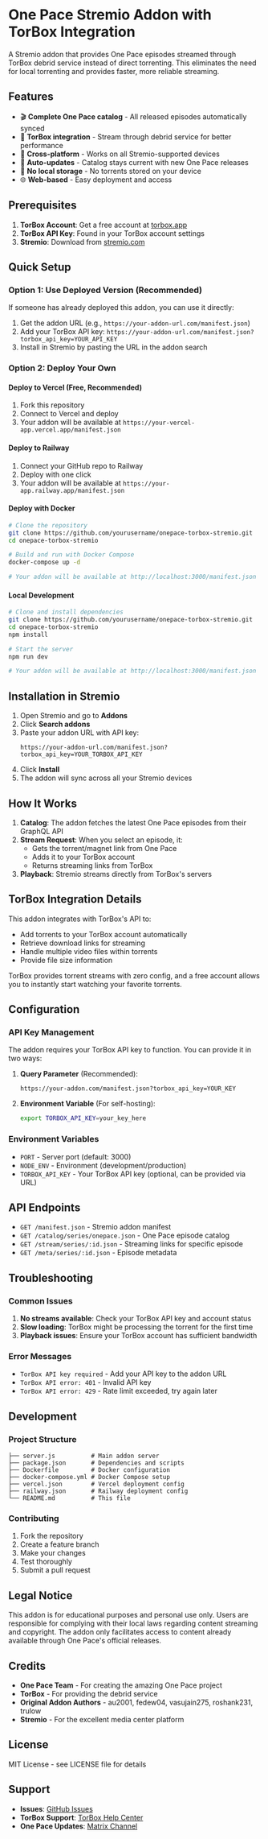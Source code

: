 # One Pace Stremio Addon with TorBox Integration

A Stremio addon that provides One Pace episodes streamed through TorBox debrid service instead of direct torrenting. This eliminates the need for local torrenting and provides faster, more reliable streaming.

## Features

- 🎬 **Complete One Pace catalog** - All released episodes automatically synced
- 🚀 **TorBox integration** - Stream through debrid service for better performance
- 📱 **Cross-platform** - Works on all Stremio-supported devices
- 🔄 **Auto-updates** - Catalog stays current with new One Pace releases
- 💾 **No local storage** - No torrents stored on your device
- 🌐 **Web-based** - Easy deployment and access

## Prerequisites

1. **TorBox Account**: Get a free account at [torbox.app](https://torbox.app)
2. **TorBox API Key**: Found in your TorBox account settings
3. **Stremio**: Download from [stremio.com](https://stremio.com)

## Quick Setup

### Option 1: Use Deployed Version (Recommended)

If someone has already deployed this addon, you can use it directly:

1. Get the addon URL (e.g., `https://your-addon-url.com/manifest.json`)
2. Add your TorBox API key: `https://your-addon-url.com/manifest.json?torbox_api_key=YOUR_API_KEY`
3. Install in Stremio by pasting the URL in the addon search

### Option 2: Deploy Your Own

#### Deploy to Vercel (Free, Recommended)

1. Fork this repository
2. Connect to Vercel and deploy
3. Your addon will be available at `https://your-vercel-app.vercel.app/manifest.json`

#### Deploy to Railway

1. Connect your GitHub repo to Railway
2. Deploy with one click
3. Your addon will be available at `https://your-app.railway.app/manifest.json`

#### Deploy with Docker

```bash
# Clone the repository
git clone https://github.com/yourusername/onepace-torbox-stremio.git
cd onepace-torbox-stremio

# Build and run with Docker Compose
docker-compose up -d

# Your addon will be available at http://localhost:3000/manifest.json
```

#### Local Development

```bash
# Clone and install dependencies
git clone https://github.com/yourusername/onepace-torbox-stremio.git
cd onepace-torbox-stremio
npm install

# Start the server
npm run dev

# Your addon will be available at http://localhost:3000/manifest.json
```

## Installation in Stremio

1. Open Stremio and go to **Addons**
2. Click **Search addons** 
3. Paste your addon URL with API key:
   ```
   https://your-addon-url.com/manifest.json?torbox_api_key=YOUR_TORBOX_API_KEY
   ```
4. Click **Install**
5. The addon will sync across all your Stremio devices

## How It Works

1. **Catalog**: The addon fetches the latest One Pace episodes from their GraphQL API
2. **Stream Request**: When you select an episode, it:
   - Gets the torrent/magnet link from One Pace
   - Adds it to your TorBox account
   - Returns streaming links from TorBox
3. **Playback**: Stremio streams directly from TorBox's servers

## TorBox Integration Details

This addon integrates with TorBox's API to:
- Add torrents to your TorBox account automatically
- Retrieve download links for streaming
- Handle multiple video files within torrents
- Provide file size information

TorBox provides torrent streams with zero config, and a free account allows you to instantly start watching your favorite torrents.

## Configuration

### API Key Management

The addon requires your TorBox API key to function. You can provide it in two ways:

1. **Query Parameter** (Recommended):
   ```
   https://your-addon.com/manifest.json?torbox_api_key=YOUR_KEY
   ```

2. **Environment Variable** (For self-hosting):
   ```bash
   export TORBOX_API_KEY=your_key_here
   ```

### Environment Variables

- `PORT` - Server port (default: 3000)
- `NODE_ENV` - Environment (development/production)
- `TORBOX_API_KEY` - Your TorBox API key (optional, can be provided via URL)

## API Endpoints

- `GET /manifest.json` - Stremio addon manifest
- `GET /catalog/series/onepace.json` - One Pace episode catalog
- `GET /stream/series/:id.json` - Streaming links for specific episode
- `GET /meta/series/:id.json` - Episode metadata

## Troubleshooting

### Common Issues

1. **No streams available**: Check your TorBox API key and account status
2. **Slow loading**: TorBox might be processing the torrent for the first time
3. **Playback issues**: Ensure your TorBox account has sufficient bandwidth

### Error Messages

- `TorBox API key required` - Add your API key to the addon URL
- `TorBox API error: 401` - Invalid API key
- `TorBox API error: 429` - Rate limit exceeded, try again later

## Development

### Project Structure

```
├── server.js          # Main addon server
├── package.json       # Dependencies and scripts  
├── Dockerfile         # Docker configuration
├── docker-compose.yml # Docker Compose setup
├── vercel.json        # Vercel deployment config
├── railway.json       # Railway deployment config
└── README.md          # This file
```

### Contributing

1. Fork the repository
2. Create a feature branch
3. Make your changes
4. Test thoroughly
5. Submit a pull request

## Legal Notice

This addon is for educational purposes and personal use only. Users are responsible for complying with their local laws regarding content streaming and copyright. The addon only facilitates access to content already available through One Pace's official releases.

## Credits

- **One Pace Team** - For creating the amazing One Pace project
- **TorBox** - For providing the debrid service
- **Original Addon Authors** - au2001, fedew04, vasujain275, roshank231, trulow
- **Stremio** - For the excellent media center platform

## License

MIT License - see LICENSE file for details

## Support

- **Issues**: [GitHub Issues](https://github.com/yourusername/onepace-torbox-stremio/issues)
- **TorBox Support**: [TorBox Help Center](https://support.torbox.app)
- **One Pace Updates**: [Matrix Channel](https://matrix.to/#/#onepace:garnier.dev)
